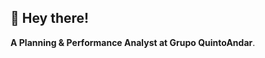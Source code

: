 ## 👋 Hey there!

**A Planning & Performance Analyst at Grupo QuintoAndar**.

<!---
hyrtx/hyrtx is a ✨ special ✨ repository because its `README.md` (this file) appears on your GitHub profile.
You can click the Preview link to take a look at your changes.
--->
